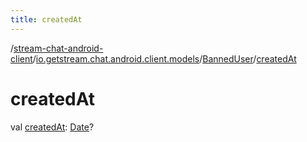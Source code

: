 ```yaml
---
title: createdAt
---
```

/[stream-chat-android-client](../../index.md)/[io.getstream.chat.android.client.models](../index.md)/[BannedUser](index.md)/[createdAt](createdAt.md)  
  
  
  
# createdAt  
val [createdAt](createdAt.md): [Date](https://developer.android.com/reference/kotlin/java/util/Date.html)?
